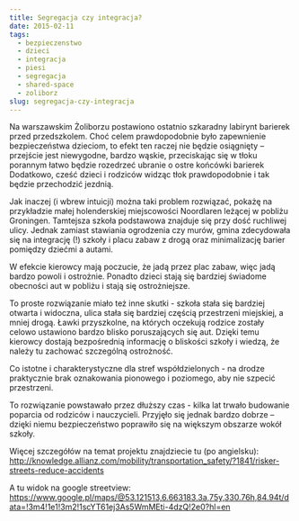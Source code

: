 ```yaml
---
title: Segregacja czy integracja?
date: 2015-02-11
tags:
  - bezpieczenstwo
  - dzieci
  - integracja
  - piesi
  - segregacja
  - shared-space
  - zoliborz
slug: segregacja-czy-integracja
---
```


Na warszawskim Żoliborzu postawiono ostatnio szkaradny labirynt barierek przed przedszkolem. Choć celem prawdopodobnie było zapewnienie bezpieczeństwa dzieciom, to efekt ten raczej nie będzie osiągnięty – przejście jest niewygodne, bardzo wąskie, przeciskając się w tłoku porannym łatwo będzie rozedrzeć ubranie o ostre końcówki barierek Dodatkowo, cześć dzieci i rodziców widząc tłok prawdopodobnie i tak będzie przechodzić jezdnią.

Jak inaczej (i wbrew intuicji) można taki problem rozwiązać, pokażę na przykładzie małej holenderskiej miejscowości Noordlaren leżącej w pobliżu Groningen. Tamtejsza szkoła podstawowa znajduje się przy dość ruchliwej ulicy. Jednak zamiast stawiania ogrodzenia czy murów, gmina zdecydowała się na integrację (!) szkoły i placu zabaw z drogą oraz minimalizację barier pomiędzy dziećmi a autami.

W efekcie kierowcy mają poczucie, że jadą przez plac zabaw, więc jadą bardzo powoli i ostrożnie. Ponadto dzieci stają się bardziej świadome obecności aut w pobliżu i stają się ostrożniejsze.

To proste rozwiązanie miało też inne skutki - szkoła stała się bardziej otwarta i widoczna, ulica stała się bardziej częścią przestrzeni miejskiej, a mniej drogą. Ławki przyszkolne, na których oczekują rodzice zostały celowo ustawiono bardzo blisko poruszających się aut. Dzięki temu kierowcy dostają bezpośrednią informację o bliskości szkoły i wiedzą, że należy tu zachować szczególną ostrożność.

Co istotne i charakterystyczne dla stref współdzielonych - na drodze praktycznie brak oznakowania pionowego i poziomego, aby nie szpecić przestrzeni.

To rozwiązanie powstawało przez dłuższy czas - kilka lat trwało budowanie poparcia od rodziców i nauczycieli. Przyjęło się jednak bardzo dobrze – dzięki niemu bezpieczeństwo poprawiło się na większym obszarze wokół szkoły.

Więcej szczegółów na temat projektu znajdziecie tu (po angielsku): <http://knowledge.allianz.com/mobility/transportation_safety/?1841/risker-streets-reduce-accidents>

A tu widok na google streetview: <https://www.google.pl/maps/@53.121513,6.663183,3a,75y,330.76h,84.94t/data=!3m4!1e1!3m2!1scYT61ej3As5WmMEti-4dzQ!2e0?hl=en>
